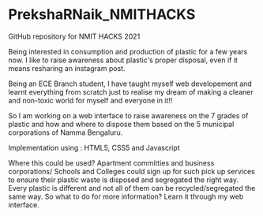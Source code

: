 # PrekshaRNaik_NMITHACKS
GitHub repository for NMIT HACKS 2021

Being interested in consumption and production of plastic for a few years now. I like to raise awareness about plastic's proper disposal, even if it means resharing an instagram post. 

Being an ECE Branch student, I have taught myself web developement and learnt everything from scratch just to realise my dream of making a cleaner and non-toxic world for myself and everyone in it!!

So I am working on a web interface to raise awareness on the 7 grades of plastic and how and where to dispose them based on the 5 municipal corporations of Namma Bengaluru.

Implementation using : HTML5, CSS5 and Javascript

Where this could be used? 
Apartment committies and business corporations/ Schools and Colleges could sign up for such pick up services to ensure their plastic waste is disposed and segregated the right way. Every plastic is different and not all of them can be recycled/segregated the same way. So what to do for more information? Learn it through my web interface.
